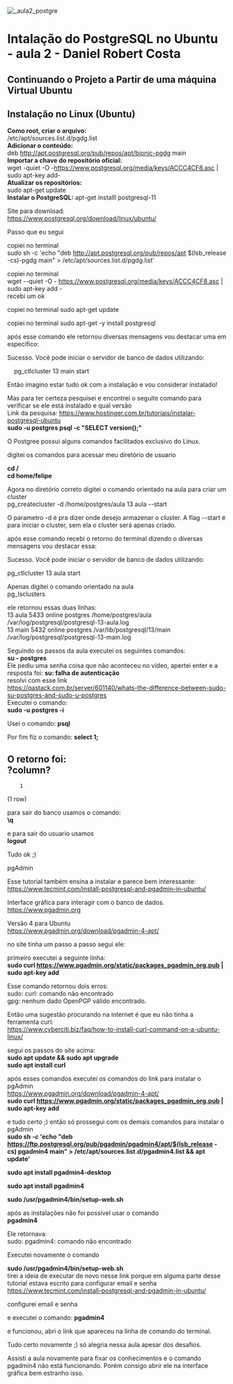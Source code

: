 ![_aula2_postgre](https://user-images.githubusercontent.com/86016603/122281878-2930b500-cec1-11eb-955f-74b83ec67e48.png)
# Intalação do PostgreSQL no Ubuntu - aula 2 - Daniel Robert Costa

## Continuando o Projeto a Partir de uma máquina Virtual Ubuntu

## Instalação no Linux (Ubuntu)

**Como root, criar o arquivo:** </br>
/etc/apt/sources.list.d/pgdg.list </br>
**Adicionar o conteúdo:** </br>
deb http://apt.postgresql.org/pub/repos/apt/bionic-pgdg main </br>
**Importar a chave do repositório oficial:** </br>
wget -quiet -O -https://www.postgresql.org/media/keys/ACCC4CF8.asc | sudo apt-key add- </br>
**Atualizar os repositórios:** </br>
sudo apt-get update </br>
**Instalar o PostgreSQL:**
apt-get installl postgresql-11

Site para download: </br>
https://www.postgresql.org/download/linux/ubuntu/

Passo que eu segui 

copiei no terminal </br>
sudo sh -c 'echo "deb http://apt.postgresql.org/pub/repos/apt $(lsb_release -cs)-pgdg main" > /etc/apt/sources.list.d/pgdg.list'

copiei no terminal </br>
wget --quiet -O - https://www.postgresql.org/media/keys/ACCC4CF8.asc | sudo apt-key add - </br>
recebi um ok 

copiei no terminal
sudo apt-get update

copiei no terminal
sudo apt-get -y install postgresql

após esse comando ele retornou diversas mensagens vou destacar uma em especifico: </br>

Sucesso. Você pode iniciar o servidor de banco de dados utilizando: 

&nbsp;&nbsp;&nbsp;&nbsp;pg_ctlcluster 13 main start

Então imagino estar tudo ok com a instalação e vou considerar instalado!

Mas para ter certeza pesquisei e encontrei o seguite comando para verificar se ele está instalado e qual versão  
Link da pesquisa: https://www.hostinger.com.br/tutoriais/instalar-postgresql-ubuntu  
**sudo -u postgres psql -c "SELECT version();"**


O Postgree possui alguns comandos facilitados exclusivo do Linux.

digitei os comandos para acessar meu diretório de usuario

**cd /** </br>
**cd home/felipe**

Agora no diretório correto digitei o comando orientado na aula para criar um cluster </br>
pg_createcluster -d /home/postgres/aula 13 aula --start

O parametro -d é pra dizer onde desejo armazenar o cluster.
A flag --start é para iniciar o cluster, sem ela o cluster será apenas criado.

após esse comando recebi o retorno do terminal dizendo o diversas mensagens vou destacar essa:

Sucesso. Você pode iniciar o servidor de banco de dados utilizando:

  pg_ctlcluster 13 aula start
  
Apenas digitei o comando orientado na aula </br>
pg_lsclusters

ele retornou essas duas linhas: </br>
13  aula    5433 online postgres /home/postgres/aula         /var/log/postgresql/postgresql-13-aula.log </br>
13  main    5432 online postgres /var/lib/postgresql/13/main /var/log/postgresql/postgresql-13-main.log

Seguindo os passos da aula executei os seguintes comandos: </br>
**su - postgres** </br>
Ele pediu uma senha coisa que não aconteceu no vídeo, apertei enter e a resposta foi: **su: falha de autenticação** </br>
resolvi com esse link </br>
https://qastack.com.br/server/601140/whats-the-difference-between-sudo-su-postgres-and-sudo-u-postgres </br>
Executei o comando: </br>
**sudo -u postgres -i**

Usei o comando:
**psql** </br>

Por fim fiz o comando:
**select 1;**

O retorno foi: </br>
?column? 
----------
        1
(1 row)

para sair do banco usamos o comando: </br>
**\q**

e para sair do usuario usamos </br>
**logout**

Tudo ok ;)

pgAdmin

Esse tutorial também ensina a instalar e parece bem interessante:  
https://www.tecmint.com/install-postgresql-and-pgadmin-in-ubuntu/

Interface gráfica para interagir com o banco de dados. </br>
https://www.pgadmin.org

Versão 4 para Ubuntu </br>
https://www.pgadmin.org/download/pgadmin-4-apt/

no site tinha um passo a passo segui ele:

primeiro executei a seguinte linha: </br>
**sudo curl https://www.pgadmin.org/static/packages_pgadmin_org.pub | sudo apt-key add**

Esse comando retornou dois erros: </br>
sudo: curl: comando não encontrado </br>
gpg: nenhum dado OpenPGP válido encontrado.

Então uma sugestão procurando na internet é que eu não tinha a ferramenta curl: </br>
https://www.cyberciti.biz/faq/how-to-install-curl-command-on-a-ubuntu-linux/

segui os passos do site acima: </br>
**sudo apt update && sudo apt upgrade** </br>
**sudo apt install curl**

após esses comandos executei os comandos do link para instalar o pgAdmin </br>
https://www.pgadmin.org/download/pgadmin-4-apt/ </br>
**sudo curl https://www.pgadmin.org/static/packages_pgadmin_org.pub | sudo apt-key add**

e tudo certo ;) então só prossegui com os demais comandos para instalar o pgAdmin </br>
**sudo sh -c 'echo "deb https://ftp.postgresql.org/pub/pgadmin/pgadmin4/apt/$(lsb_release -cs) pgadmin4 main" > /etc/apt/sources.list.d/pgadmin4.list && apt update'**

**sudo apt install pgadmin4-desktop**

**sudo apt install pgadmin4**

**sudo /usr/pgadmin4/bin/setup-web.sh**

após as instalações não foi possível usar o comando </br>
**pgadmin4**

Ele retornava: </br>
sudo: pgadmin4: comando não encontrado

Executei novamente o comando

**sudo /usr/pgadmin4/bin/setup-web.sh** </br>
tirei a ideia de executar de novo nesse link porque em alguma parte desse tutorial estava escrito para configurar email e senha </br>
https://www.tecmint.com/install-postgresql-and-pgadmin-in-ubuntu/

configurei email e senha

e executei o comando:
**pgadmin4**

e funcionou, abri o link que apareceu na linha de comando do terminal.

Tudo certo novamente ;) só alegria nessa aula apesar dos desafios.

Assisti a aula novamente para fixar os conhecimentos e o comando pgadmin4 não está funcionando. Porém consigo abrir ele na interface gráfica bem estranho isso.
